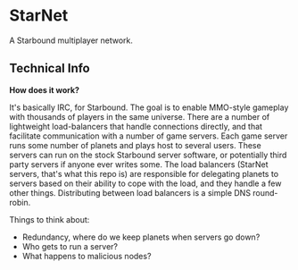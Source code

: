 # StarNet

A Starbound multiplayer network.

## Technical Info

**How does it work?**

It's basically IRC, for Starbound. The goal is to enable MMO-style gameplay with thousands of players
in the same universe. There are a number of lightweight load-balancers that handle connections directly,
and that facilitate communication with a number of game servers. Each game server runs some number of
planets and plays host to several users. These servers can run on the stock Starbound server software,
or potentially third party servers if anyone ever writes some. The load balancers (StarNet servers,
that's what this repo is) are responsible for delegating planets to servers based on their ability to
cope with the load, and they handle a few other things. Distributing between load balancers is a simple
DNS round-robin.

Things to think about:

* Redundancy, where do we keep planets when servers go down?
* Who gets to run a server?
* What happens to malicious nodes?
